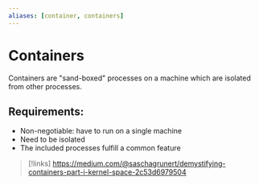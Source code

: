 ```yaml
---
aliases: [container, containers]
---
```

# Containers
Containers are "sand-boxed" processes on a machine which are isolated from other processes.

## Requirements:
- Non-negotiable: have to run on a single machine
- Need to be isolated
- The included processes fulfill a common feature

>[!links]
>  https://medium.com/@saschagrunert/demystifying-containers-part-i-kernel-space-2c53d6979504

